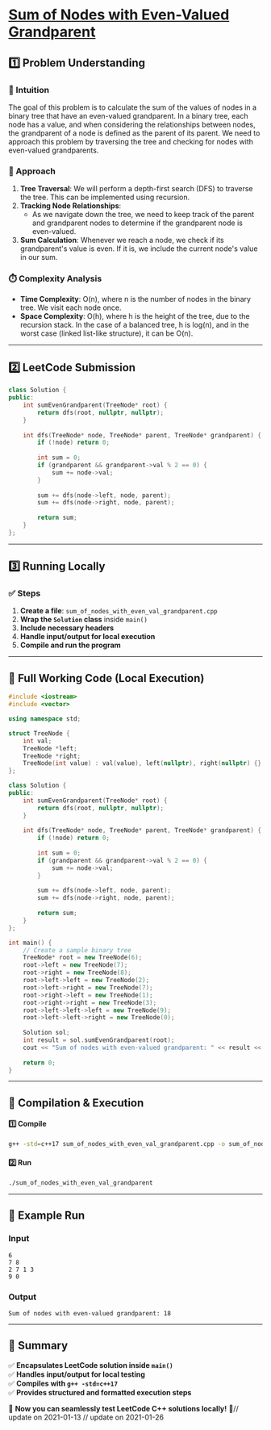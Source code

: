 # **[Sum of Nodes with Even-Valued Grandparent](https://leetcode.com/problems/sum-of-nodes-with-even-valued-grandparent/description/)**  

## **1️⃣ Problem Understanding**  
### **📌 Intuition**  
The goal of this problem is to calculate the sum of the values of nodes in a binary tree that have an even-valued grandparent. In a binary tree, each node has a value, and when considering the relationships between nodes, the grandparent of a node is defined as the parent of its parent. We need to approach this problem by traversing the tree and checking for nodes with even-valued grandparents.

### **🚀 Approach**  
1. **Tree Traversal**: We will perform a depth-first search (DFS) to traverse the tree. This can be implemented using recursion.
2. **Tracking Node Relationships**:
   - As we navigate down the tree, we need to keep track of the parent and grandparent nodes to determine if the grandparent node is even-valued.
3. **Sum Calculation**: Whenever we reach a node, we check if its grandparent's value is even. If it is, we include the current node's value in our sum.

### **⏱️ Complexity Analysis**  
- **Time Complexity**: O(n), where n is the number of nodes in the binary tree. We visit each node once.
- **Space Complexity**: O(h), where h is the height of the tree, due to the recursion stack. In the case of a balanced tree, h is log(n), and in the worst case (linked list-like structure), it can be O(n).

---  

## **2️⃣ LeetCode Submission**  
```cpp
class Solution {
public:
    int sumEvenGrandparent(TreeNode* root) {
        return dfs(root, nullptr, nullptr);
    }
    
    int dfs(TreeNode* node, TreeNode* parent, TreeNode* grandparent) {
        if (!node) return 0;
        
        int sum = 0;
        if (grandparent && grandparent->val % 2 == 0) {
            sum += node->val;
        }
        
        sum += dfs(node->left, node, parent);
        sum += dfs(node->right, node, parent);
        
        return sum;
    }
};
```  

---  

## **3️⃣ Running Locally**  
### **✅ Steps**  
1. **Create a file**: `sum_of_nodes_with_even_val_grandparent.cpp`  
2. **Wrap the `Solution` class** inside `main()`  
3. **Include necessary headers**  
4. **Handle input/output for local execution**  
5. **Compile and run the program**  

---  

## **📝 Full Working Code (Local Execution)**  
```cpp
#include <iostream>
#include <vector>

using namespace std;

struct TreeNode {
    int val;
    TreeNode *left;
    TreeNode *right;
    TreeNode(int value) : val(value), left(nullptr), right(nullptr) {}
};

class Solution {
public:
    int sumEvenGrandparent(TreeNode* root) {
        return dfs(root, nullptr, nullptr);
    }
    
    int dfs(TreeNode* node, TreeNode* parent, TreeNode* grandparent) {
        if (!node) return 0;
        
        int sum = 0;
        if (grandparent && grandparent->val % 2 == 0) {
            sum += node->val;
        }
        
        sum += dfs(node->left, node, parent);
        sum += dfs(node->right, node, parent);
        
        return sum;
    }
};

int main() {
    // Create a sample binary tree
    TreeNode* root = new TreeNode(6);
    root->left = new TreeNode(7);
    root->right = new TreeNode(8);
    root->left->left = new TreeNode(2);
    root->left->right = new TreeNode(7);
    root->right->left = new TreeNode(1);
    root->right->right = new TreeNode(3);
    root->left->left->left = new TreeNode(9);
    root->left->left->right = new TreeNode(0);
    
    Solution sol;
    int result = sol.sumEvenGrandparent(root);
    cout << "Sum of nodes with even-valued grandparent: " << result << endl; // Expected output: 18 (9 + 0 + 7 + 1 + 3)
    
    return 0;
}
```  

---  

## **🔧 Compilation & Execution**  
#### **1️⃣ Compile**  
```bash
g++ -std=c++17 sum_of_nodes_with_even_val_grandparent.cpp -o sum_of_nodes_with_even_val_grandparent
```  

#### **2️⃣ Run**  
```bash
./sum_of_nodes_with_even_val_grandparent
```  

---  

## **🎯 Example Run**  
### **Input**  
```
6
7 8
2 7 1 3
9 0
```
### **Output**  
```
Sum of nodes with even-valued grandparent: 18
```  

---  

## **📌 Summary**  
✅ **Encapsulates LeetCode solution inside `main()`**  
✅ **Handles input/output for local testing**  
✅ **Compiles with `g++ -std=c++17`**  
✅ **Provides structured and formatted execution steps**  

🚀 **Now you can seamlessly test LeetCode C++ solutions locally!** 🚀// update on 2021-01-13
// update on 2021-01-26
